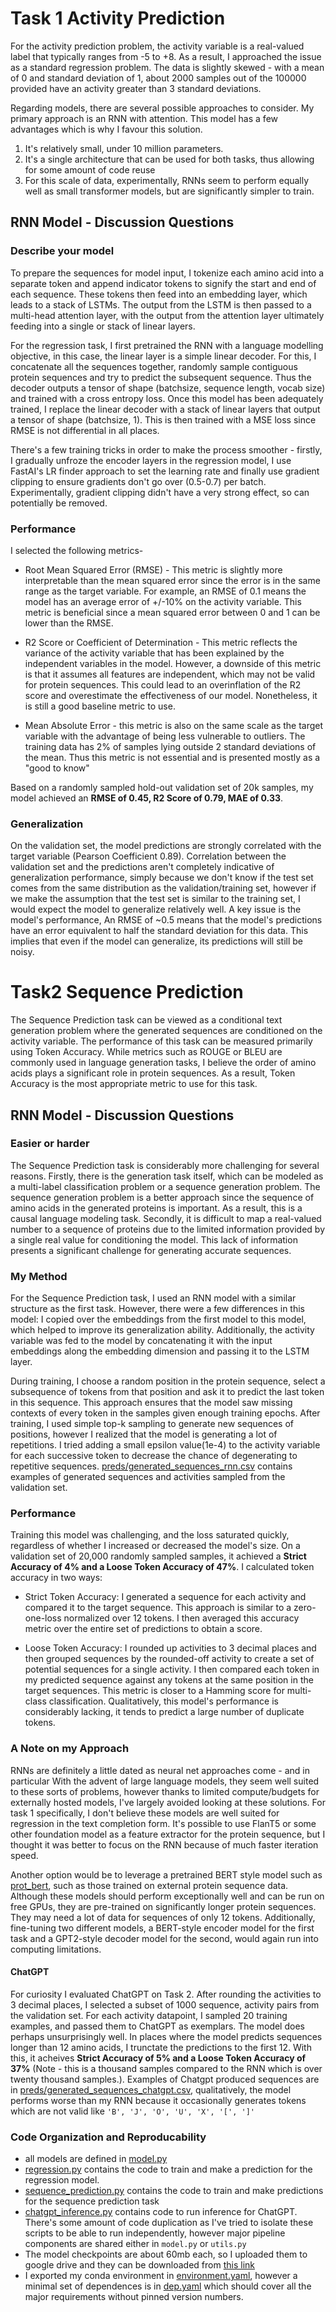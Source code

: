 # Task 1 Activity Prediction
For the activity prediction problem, the activity variable is a real-valued label that typically ranges from -5 to +8. As a result, I approached the issue as a standard regression problem. The data is slightly skewed - with a mean of 0 and standard deviation of 1, about 2000 samples out of the 100000 provided have an activity greater than 3 standard deviations.

Regarding models, there are several possible approaches to consider. My primary approach is an RNN with attention. This model has a few advantages which is why I favour this solution.
1. It's relatively small, under 10 million parameters.
1. It's a single architecture that can be used for both tasks, thus allowing for some amount of code reuse
1. For this scale of data, experimentally, RNNs seem to perform equally well as small transformer models, but are significantly simpler to train. 


## RNN Model - Discussion Questions
### Describe your model
To prepare the sequences for model input, I tokenize each amino acid into a separate token and append indicator tokens to signify the start and end of each sequence. These tokens then feed into an embedding layer, which leads to a stack of LSTMs. The output from the LSTM is then passed to a multi-head attention layer, with the output from the attention layer ultimately feeding into a single or stack of linear layers.

For the regression task, I first pretrained the RNN with a language modelling objective, in this case, the linear layer is a simple linear decoder. For this, I concatenate all the sequences together, randomly sample contiguous protein sequences and try to predict the subsequent sequence. Thus the decoder outputs a tensor of shape (batchsize, sequence length, vocab size) and trained with a cross entropy loss. Once this model has been adequately trained, I replace the linear decoder with a stack of linear layers that output a tensor of shape (batchsize, 1). This is then trained with a MSE loss since RMSE is not differential in all places.

There's a few training tricks in order to make the process smoother - firstly, I gradually unfroze the encoder layers in the regression model, I use FastAI's LR finder approach to set the learning rate and finally use gradient clipping to ensure gradients don't go over (0.5-0.7) per batch. Experimentally, gradient clipping didn't have a very strong effect, so can potentially be removed. 

### Performance
I selected the following metrics-
* Root Mean Squared Error (RMSE) - This metric is slightly more interpretable than the mean squared error since the error is in the same range as the target variable. For example, an RMSE of 0.1 means the model has an average error of +/-10% on the activity variable. This metric is beneficial since a mean squared error between 0 and 1 can be lower than the RMSE. 

* R2 Score or Coefficient of Determination - This metric reflects the variance of the activity variable that has been explained by the independent variables in the model. However, a downside of this metric is that it assumes all features are independent, which may not be valid for protein sequences. This could lead to an overinflation of the R2 score and overestimate the effectiveness of our model. Nonetheless, it is still a good baseline metric to use.

* Mean Absolute Error - this metric is also on the same scale as the target variable with the advantage of being less vulnerable to outliers. The training data has 2% of samples lying outside 2 standard deviations of the mean. Thus this metric is not essential and is presented mostly as a "good to know"

Based on a randomly sampled hold-out validation set of 20k samples, my model achieved an **RMSE of 0.45, R2 Score of 0.79, MAE of 0.33**.

### Generalization
On the validation set, the model predictions are strongly correlated with the target variable (Pearson Coefficient 0.89). Correlation between the validation set and the predictions aren't completely indicative of generalization performance, simply because we don't know if the test set comes from the same distribution as the validation/training set, however if we make the assumption that the test set is similar to the training set, I would expect the model to generalize relatively well. A key issue is the model's performance, An RMSE of ~0.5 means that the model's predictions have an error equivalent to half the standard deviation for this data. This implies that even if the model can generalize, its predictions will still be noisy.


# Task2 Sequence Prediction
The Sequence Prediction task can be viewed as a conditional text generation problem where the generated sequences are conditioned on the activity variable. The performance of this task can be measured primarily using Token Accuracy. While metrics such as ROUGE or BLEU are commonly used in language generation tasks, I believe the order of amino acids plays a significant role in protein sequences. As a result, Token Accuracy is the most appropriate metric to use for this task.

## RNN Model - Discussion Questions

### Easier or harder
The Sequence Prediction task is considerably more challenging for several reasons. Firstly, there is the generation task itself, which can be modeled as a multi-label classification problem or a sequence generation problem. The sequence generation problem is a better approach since the sequence of amino acids in the generated proteins is important. As a result, this is a causal language modeling task.
Secondly, it is difficult to map a real-valued number to a sequence of proteins due to the limited information provided by a single real value for conditioning the model. This lack of information presents a significant challenge for generating accurate sequences.

### My Method
For the Sequence Prediction task, I used an RNN model with a similar structure as the first task. However, there were a few differences in this model:
I copied over the embeddings from the first model to this model, which helped to improve its generalization ability.
Additionally, the activity variable was fed to the model by concatenating it with the input embeddings along the embedding dimension and passing it to the LSTM layer. 

During training, I choose a random position in the protein sequence, select a subsequence of tokens from that position and ask it to predict the last token in this sequence. This approach ensures that the model saw missing contexts of every token in the samples given enough training epochs. 
After training, I used simple top-k sampling to generate new sequences of positions, however I realized that the model is generating a lot of repetitions. I tried adding a small epsilon value(1e-4) to the activity variable for each successive token to decrease the chance of degenerating to repetitive sequences. [preds/generated_sequences_rnn.csv](preds/generated_sequences_rnn.csv) contains examples of generated sequences and activities sampled from the validation set.



### Performance
Training this model was challenging, and the loss saturated quickly, regardless of whether I increased or decreased the model's size. On a validation set of 20,000 randomly sampled samples, it achieved a **Strict Accuracy of 4% and a Loose Token Accuracy of 47%**.
I calculated token accuracy in two ways:
* Strict Token Accuracy: I generated a sequence for each activity and compared it to the target sequence. This approach is similar to a zero-one-loss normalized over 12 tokens. I then averaged this accuracy metric over the entire set of predictions to obtain a score.

* Loose Token Accuracy: I rounded up activities to 3 decimal places and then grouped sequences by the rounded-off activity to create a set of potential sequences for a single activity. I then compared each token in my predicted sequence against any tokens at the same position in the target sequences. This metric is closer to a Hamming score for multi-class classification.
Qualitatively, this model's performance is considerably lacking, it tends to predict a large number of duplicate tokens.



### A Note on my Approach
RNNs are definitely a little dated as neural net approaches come - and in particular 
With the advent of large language models, they seem well suited to these sorts of problems, however thanks to limited compute/budgets for externally hosted models, I've largely avoided looking at these solutions. For task 1 specifically, I don't believe these models are well suited for regression in the text completion form. It's possible to use FlanT5 or some other foundation model as a feature extractor for the protein sequence, but I thought it was better to focus on the RNN because of much faster iteration speed.

Another option would be to leverage a pretrained BERT style model such as [prot_bert](https://huggingface.co/Rostlab/prot_bert), such as those trained on external protein sequence data. Although these models should perform exceptionally well and can be run on free GPUs, they are pre-trained on significantly longer protein sequences. They may need a lot of data for sequences of only 12 tokens. Additionally, fine-tuning two different models, a BERT-style encoder model for the first task and a GPT2-style decoder model for the second, would again run into computing limitations.

#### ChatGPT
For curiosity I evaluated ChatGPT on Task 2. After rounding the activities to 3 decimal places, I selected a subset of 1000 sequence, activity pairs from the validation set. For each activity datapoint, I sampled 20 training examples, and passed them to ChatGPT as exemplars. The model does perhaps unsurprisingly well. In places where the model predicts sequences longer than 12 amino acids, I trunctate the predictions to the first 12. With this, it acheives **Strict Accuracy of 5% and a Loose Token Accuracy of 37%** (Note - this is a thousand samples compared to the RNN which is over twenty thousand samples.). Examples of Chatgpt produced sequences are in [preds/generated_sequences_chatgpt.csv](preds/generated_sequences_chatgpt.csv), qualitatively, the model performs worse than my RNN because it occasionally generates tokens which are not valid like  `'B', 'J', 'O', 'U', 'X', '[', ']'`




### Code Organization and Reproducability
* all models are defined in [model.py](model.py)
* [regression.py](regression.py) contains the code to train and make a prediction for the regression model. 
* [sequence_prediction.py](sequence_prediction.py) contains the code to train and make predictions for the sequence prediction task
* [chatgpt_inference.py](chatgpt_inference.py) contains code to run inference for ChatGPT.
There's some amount of code duplication as I've tried to isolate these scripts to be able to run independently, however major pipeline components are shared either in `model.py` or `utils.py`
* The model checkpoints are about 60mb each, so I uploaded them to google drive and they can be downloaded from [this link](https://drive.google.com/drive/folders/1SbksI586ZZ9B73msiDzijZzqYFfxScxt?usp=sharing)
* I exported my conda environment in [environment.yaml](environment.yaml), however a minimal set of dependences is in [dep.yaml](dep.yaml) which should cover all the major requirements without pinned version numbers.